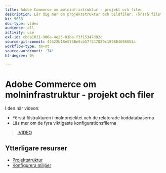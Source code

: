 ```yaml
---
title: Adobe Commerce om molninfrastruktur - projekt och filer
description: Lär dig mer om projektstruktur och bildfiler. Förstå filstrukturen i molnprojektet och alla nödvändiga databaser.
kt: 5658
doc-type: video
audience: all
activity: use
exl-id: cbda1031-906a-4e25-81be-f3f15347d82c
source-git-commit: 42622b18e5738e8cb57f247029c189884698851a
workflow-type: tm+mt
source-wordcount: '74'
ht-degree: 0%

---
```


# Adobe Commerce om molninfrastruktur - projekt och filer

I den här videon:

- Förstå filstrukturen i molnprojektet och de relaterade koddatabaserna
- Läs mer om de fyra viktigaste konfigurationsfilerna

>[!VIDEO](https://video.tv.adobe.com/v/35694?quality=12&learn=on)

## Ytterligare resurser

- [Projektstruktur](https://devdocs.magento.com/cloud/project/project-start.html)
- [Konfigurera miljöer](https://devdocs.magento.com/cloud/env/environments.html)
